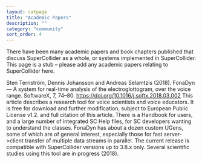 ```yaml
---
layout: catpage
title: "Academic Papers"
description: ""
category: "community"
sort_order: 4
---
```


There have been many academic papers and book chapters published that discuss SuperCollider as a whole, or systems implemented in SuperCollider. This page is a stub – please add any academic papers relating to SuperCollider here.



Sten Ternström, Dennis Johansson and Andreas Selamtzis (2018). FonaDyn — A system for real-time analysis of the electroglottogram, over the voice range. SoftwareX, 7, 74–80. https://doi.org/10.1016/j.softx.2018.03.002 
This article describes a research tool for voice scientists and voice educators. It is free for download and further modification,  subject to European Public License v1.2. and full citation of this article. There is a Handbook for users, and a large number of integrated SC Help files, for SC developers wanting to understand the classes. FonaDyn has about a dozen custom UGens, some of which are of general interest, especially those for fast server->client transfer of multiple data streams in parallel. The current release is compatible with SuperCollider versions up to 3.8.x only. Several scientific studies using this tool are in progress (2018).
